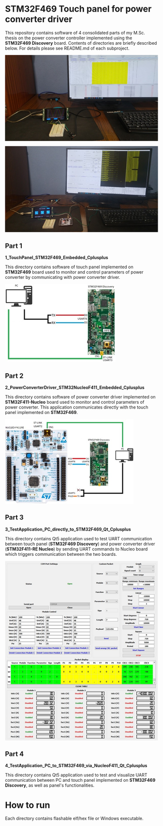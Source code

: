# STM32F469 Touch panel for power converter driver

This repository contains software of 4 consolidated parts of my M.Sc. thesis on the power converter controller implemented using the **STM32F469 Discovery** board. Contents of directories are briefly described below. For details please see README.md of each subproject.

![](screens_and_graphs/system_overview/system_overview1.jpg)

![](screens_and_graphs/system_overview/system_overview2.jpg)

## Part 1
**1_TouchPanel_STM32F469_Embedded_Cplusplus**

This directory contains software of touch panel implemented on **STM32F469** board used to monitor and control parameters of power converter by communicating with power converter driver.

![](screens_and_graphs/schematics/pc_to_stm32f469.jpg)

## Part 2
**2_PowerConverterDriver_STM32NucleoF411_Embedded_Cplusplus**

This directory contains software of power converter driver implemented on **STM32F411-Nucleo** board used to monitor and control parameters of power converter. This application communicates directly with the touch panel implemented on **STM32F469**.

![](screens_and_graphs/schematics/pc_to_nucleo_f411re.jpg)

## Part 3
**3_TestApplication_PC_directly_to_STM32F469_Qt_Cplusplus**

This directory contains Qt5 application used to test UART communication between touch panel (**STM32F469 Discovery**) and power converter driver (**STM32F411-RE Nucleo**) by sending UART commands to Nucleo board which triggers communication between the two boards.

![](screens_and_graphs/test_application/qt_test_application2.jpg)

## Part 4
**4_TestApplication_PC_to_STM32F469_via_NucleoF411_Qt_Cplusplus**

This directory contains Qt5 application used to test and visualize UART communication between PC and touch panel implemented on **STM32F469 Discovery**, as well as panel's functionalities.

# How to run

Each directory contains flashable elf/hex file or Windows executable.
